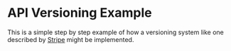 # API Versioning Example
This is a simple step by step example of how a versioning system like one described by [Stripe](https://stripe.com/blog/api-versioning) might be implemented.